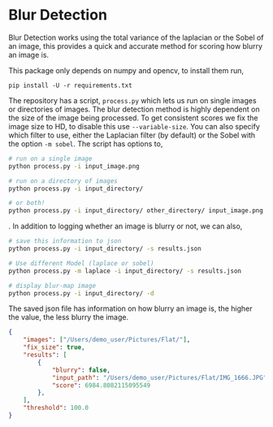 # Blur Detection
Blur Detection works using the total variance of the laplacian or the Sobel of an
image, this provides a quick and accurate method for scoring how blurry
an image is.

This package only depends on numpy and opencv, to install them run, 

```
pip install -U -r requirements.txt
```

The repository has a script, `process.py` which lets us run on single images or directories of images. The blur detection method is highly dependent on the size of the image being processed. To get consistent scores we fix the image size to HD, to disable this use  `--variable-size`. You can also specify which filter to use, either the Laplacian filter (by default) or the Sobel with the option `-m sobel`.
The script has options to, 

```bash
# run on a single image
python process.py -i input_image.png

# run on a directory of images
python process.py -i input_directory/ 

# or both! 
python process.py -i input_directory/ other_directory/ input_image.png
```

. In addition to logging whether an image is blurry or not, we can also,

```bash
# save this information to json
python process.py -i input_directory/ -s results.json

# Use different Model (laplace or sobel)
python process.py -m laplace -i input_directory/ -s results.json

# display blur-map image
python process.py -i input_directory/ -d
```
The saved json file has information on how blurry an image is, the higher the value, the less blurry the image.

```json
{
    "images": ["/Users/demo_user/Pictures/Flat/"],
    "fix_size": true,
    "results": [
        {
            "blurry": false,
            "input_path": "/Users/demo_user/Pictures/Flat/IMG_1666.JPG",
            "score": 6984.8082115095549
        },
    ],
    "threshold": 100.0
}
```

